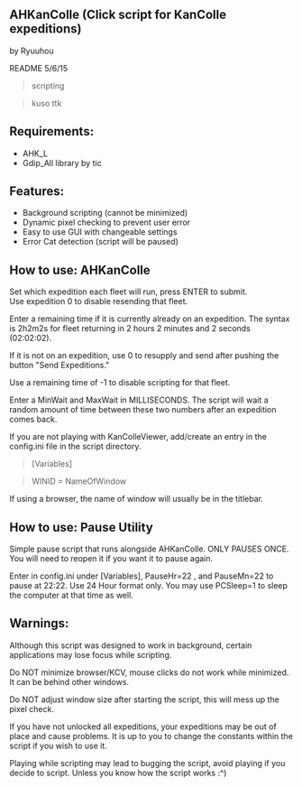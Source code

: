 
AHKanColle (Click script for KanColle expeditions)
--

by Ryuuhou

README 5/6/15

>scripting

>kuso ttk

## Requirements: 

* AHK_L
* Gdip_All library by tic

## Features:

* Background scripting (cannot be minimized)
* Dynamic pixel checking to prevent user error
* Easy to use GUI with changeable settings
* Error Cat detection (script will be paused)

## How to use: AHKanColle
Set which expedition each fleet will run, press ENTER to submit.  
Use expedition 0 to disable resending that fleet.

Enter a remaining time if it is currently already on an expedition. The syntax is 2h2m2s for fleet returning in 2 hours 2 minutes and 2 seconds (02:02:02).

If it is not on an expedition, use 0 to resupply and send after pushing the button "Send Expeditions."

Use a remaining time of -1 to disable scripting for that fleet.

Enter a MinWait and MaxWait in MILLISECONDS. The script will wait a random amount of time between these two numbers after an expedition comes back.

If you are not playing with KanColleViewer, add/create an entry in the config.ini file in the script directory.

>[Variables]

>WINID = NameOfWindow

If using a browser, the name of window will usually be in the titlebar.

## How to use: Pause Utility

Simple pause script that runs alongside AHKanColle.  ONLY PAUSES ONCE. You will need to reopen it if you want it to pause again.

Enter in config.ini under [Variables], PauseHr=22 , and PauseMn=22 to pause at 22:22.  Use 24 Hour format only. You may use PCSleep=1 to sleep the computer at that time as well.

## Warnings:
Although this script was designed to work in background, certain applications may lose focus while scripting.

Do NOT minimize browser/KCV, mouse clicks do not work while minimized. It can be behind other windows.

Do NOT adjust window size after starting the script, this will mess up the pixel check.

If you have not unlocked all expeditions, your expeditions may be out of place and cause problems.  It is up to you to change the constants within the script if you wish to use it.

Playing while scripting may lead to bugging the script, avoid playing if you decide to script. Unless you know how the script works :^)
